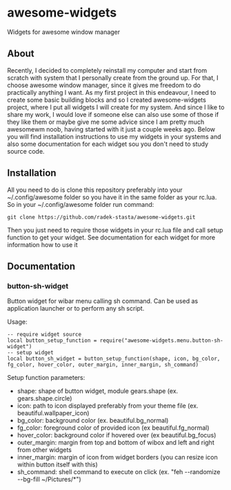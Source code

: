 # awesome-widgets
Widgets for awesome window manager

## About
Recently, I decided to completely reinstall my computer and start from scratch with system that I personally create from the ground up. For that, I choose awesome window manager, since it gives me freedom to do practically anything I want. As my first project in this endeavour, I need to create some basic building blocks and so I created awesome-widgets project, where I put all widgets I will create for my system. And since I like to share my work, I would love if someone else can also use some of those if they like them or maybe give me some advice since I am pretty much awesomewm noob, having started with it just a couple weeks ago. Below you will find installation instructions to use my widgets in your systems and also some documentation for each widget sou you don't need to study source code.

## Installation
All you need to do is clone this repository preferably into your ~/.config/awesome folder so you have it in the same folder as your rc.lua. So in your ~/.config/awesome folder run command:
```
git clone https://github.com/radek-stasta/awesome-widgets.git
```
Then you just need to require those widgets in your rc.lua file and call setup function to get your widget. See documentation for each widget for more information how to use it

## Documentation
### button-sh-widget
Button widget for wibar menu calling sh command. Can be used as application launcher or to perform any sh script.

Usage:
```
-- require widget source
local button_setup_function = require("awesome-widgets.menu.button-sh-widget")
-- setup widget
local button_sh_widget = button_setup_function(shape, icon, bg_color, fg_color, hover_color, outer_margin, inner_margin, sh_command)
```
Setup function parameters:
- shape: shape of button widget, module gears.shape (ex. gears.shape.circle)
- icon: path to icon displayed preferably from your theme file (ex. beautiful.wallpaper_icon)
- bg_color: background color (ex. beautiful.bg_normal)
- fg_color: foreground color of provided icon (ex beautiful.fg_normal)
- hover_color: background color if hovered over (ex beautiful.bg_focus)
- outer_margin: margin from top and bottom of wibox and left and right from other widgets
- inner_margin: margin of icon from widget borders (you can resize icon within button itself with this)
- sh_command: shell command to execute on click (ex. "feh --randomize --bg-fill ~/Pictures/*")
